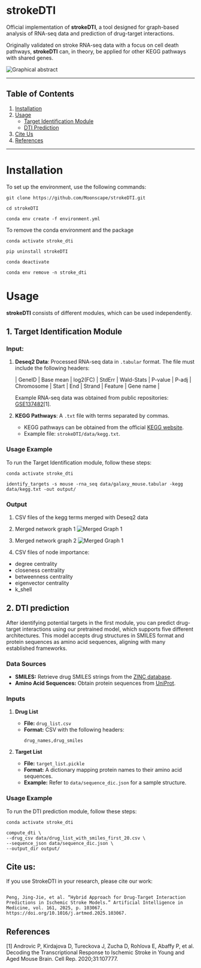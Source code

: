 # strokeDTI

Official implementation of **strokeDTI**, a tool designed for graph-based analysis of RNA-seq data and prediction of drug-target interactions.

Originally validated on stroke RNA-seq data with a focus on cell death pathways, **strokeDTI** can, in theory, be applied for other KEGG pathways with shared genes.

![Graphical abstract](img/graphical_abstract_fig_1.png)

---

## Table of Contents

1. [Installation](#installation)
2. [Usage](#usage)
   - [Target Identification Module](#1-target-identification-module)
   - [DTI Prediction](#2-dti-prediction)
3. [Cite Us](#cite-us)
4. [References](#references)

---

# Installation

To set up the environment, use the following commands:

```
git clone https://github.com/Moonscape/strokeDTI.git

cd strokeDTI

conda env create -f environment.yml

```

To remove the conda environment and the package

```
conda activate stroke_dti

pip uninstall strokeDTI

conda deactivate

conda env remove -n stroke_dti
```

# Usage

**strokeDTI** consists of different modules, which can be used independently.

## 1. Target Identification Module

### Input:

1. **Deseq2 Data**: Processed RNA-seq data in `.tabular` format. The file must include the following headers:

   | GeneID | Base mean | log2(FC) | StdErr | Wald-Stats | P-value | P-adj | Chromosome | Start | End | Strand | Feature | Gene name |

   Example RNA-seq data was obtained from public repositories: [GSE137482](https://www.ncbi.nlm.nih.gov/geo/query/acc.cgi?acc=GSE137482)[1].

2. **KEGG Pathways**: A `.txt` file with terms separated by commas.
   - KEGG pathways can be obtained from the official [KEGG website](https://www.genome.jp/kegg/pathway.html).
   - Example file: `strokeDTI/data/kegg.txt`.

### Usage Example

To run the Target Identification module, follow these steps:

```
conda activate stroke_dti

identify_targets -s mouse -rna_seq data/galaxy_mouse.tabular -kegg data/kegg.txt -out output/

```

### Output

1. CSV files of the kegg terms merged with Deseq2 data
2. Merged network graph 1
   ![Merged Graph 1](output/graph1.png)

3. Merged network graph 2
   ![Merged Graph 1](output/graph2.png)

4. CSV files of node importance:

- degree centrality
- closeness centrality
- betweenness centrality
- eigenvector centrality
- k_shell

## 2. DTI prediction

After identifying potential targets in the first module, you can predict drug-target interactions using our pretrained model, which supports five different architectures. This model accepts drug structures in SMILES format and protein sequences as amino acid sequences, aligning with many established frameworks.

### Data Sources

- **SMILES:** Retrieve drug SMILES strings from the [ZINC database](https://zinc.docking.org/).
- **Amino Acid Sequences:** Obtain protein sequences from [UniProt](https://www.uniprot.org/).

### Inputs

1. **Drug List**

   - **File:** `drug_list.csv`
   - **Format:** CSV with the following headers:
     ```
     drug_names,drug_smiles
     ```

2. **Target List**
   - **File:** `target_list.pickle`
   - **Format:** A dictionary mapping protein names to their amino acid sequences.
   - **Example:** Refer to `data/sequence_dic.json` for a sample structure.

### Usage Example

To run the DTI prediction module, follow these steps:

```
conda activate stroke_dti

compute_dti \
--drug_csv data/drug_list_with_smiles_first_20.csv \
--sequence_json data/sequence_dic.json \
--output_dir output/
```

## Cite us:

If you use StrokeDTI in your research, please cite our work:

```

Peng, Jing-Jie, et al. “Hybrid Approach for Drug-Target Interaction Predictions in Ischemic Stroke Models.” Artificial Intelligence in Medicine, vol. 161, 2025, p. 103067, https://doi.org/10.1016/j.artmed.2025.103067.

```

## References

[1] Androvic P, Kirdajova D, Tureckova J, Zucha D, Rohlova E, Abaffy P, et al. Decoding the Transcriptional Response to Ischemic Stroke in Young and Aged Mouse Brain. Cell Rep. 2020;31:107777.
